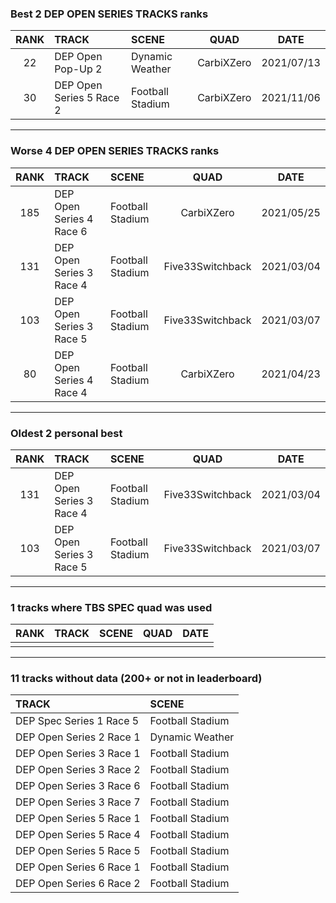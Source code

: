 ### Best 2 DEP OPEN SERIES TRACKS ranks
|RANK|TRACK|SCENE|QUAD|DATE|
|:---:|:---|:---|:---:|:---:|
|22|DEP Open Pop-Up 2|Dynamic Weather|CarbiXZero|2021/07/13|
|30|DEP Open Series 5 Race 2|Football Stadium|CarbiXZero|2021/11/06|
---
### Worse 4 DEP OPEN SERIES TRACKS ranks
|RANK|TRACK|SCENE|QUAD|DATE|
|:---:|:---|:---|:---:|:---:|
|185|DEP Open Series 4 Race 6|Football Stadium|CarbiXZero|2021/05/25|
|131|DEP Open Series 3 Race 4|Football Stadium|Five33Switchback|2021/03/04|
|103|DEP Open Series 3 Race 5|Football Stadium|Five33Switchback|2021/03/07|
|80|DEP Open Series 4 Race 4|Football Stadium|CarbiXZero|2021/04/23|
---
### Oldest 2 personal best
|RANK|TRACK|SCENE|QUAD|DATE|
|:---:|:---|:---|:---:|:---:|
|131|DEP Open Series 3 Race 4|Football Stadium|Five33Switchback|2021/03/04|
|103|DEP Open Series 3 Race 5|Football Stadium|Five33Switchback|2021/03/07|
---
### 1 tracks where TBS SPEC quad was used
|RANK|TRACK|SCENE|QUAD|DATE|
|:---:|:---|:---|:---:|:---:|
||||||
---
### 11 tracks without data (200+ or not in leaderboard)
|TRACK|SCENE|
|:---|:---|
|DEP Spec Series 1 Race 5|Football Stadium|
|DEP Open Series 2 Race 1|Dynamic Weather|
|DEP Open Series 3 Race 1|Football Stadium|
|DEP Open Series 3 Race 2|Football Stadium|
|DEP Open Series 3 Race 6|Football Stadium|
|DEP Open Series 3 Race 7|Football Stadium|
|DEP Open Series 5 Race 1|Football Stadium|
|DEP Open Series 5 Race 4|Football Stadium|
|DEP Open Series 5 Race 5|Football Stadium|
|DEP Open Series 6 Race 1|Football Stadium|
|DEP Open Series 6 Race 2|Football Stadium|
